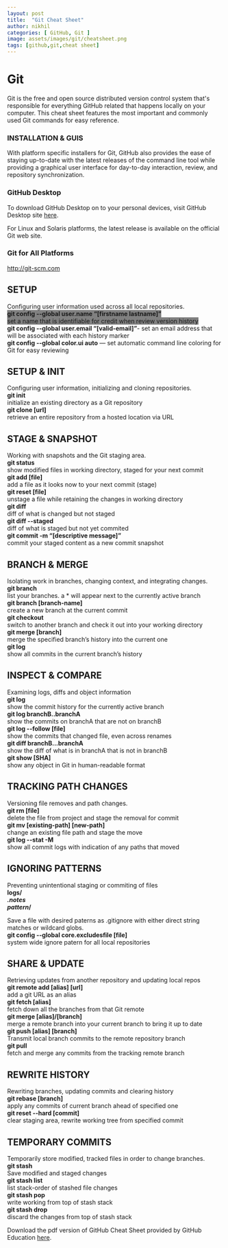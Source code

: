 ```yaml
---
layout: post
title:  "Git Cheat Sheet"
author: nikhil
categories: [ GitHub, Git ]
image: assets/images/git/cheatsheet.png
tags: [github,git,cheat sheet]
---
```

# Git  
Git is the free and open source distributed version control system that's responsible for everything GitHub
related that happens locally on your computer. This cheat sheet features the most important and commonly
used Git commands for easy reference.

### INSTALLATION & GUIS  
With platform specific installers for Git, GitHub also provides the ease of staying up-to-date with the latest
releases of the command line tool while providing a graphical user interface for day-to-day interaction, review, and 
repository synchronization.

### GitHub Desktop  
To download GitHub Desktop on to your personal devices, visit GitHub Desktop site <a href="https://desktop.github.com/" target="_blank" title="GitHub Desktop">here</a>.

For Linux and Solaris platforms, the latest release is available on the official Git web site.

### Git for All Platforms  
<a href="http://git-scm.com" target="_blank">http://git-scm.com</a>

## SETUP  
Configuring user information used across all local repositories.  
<span style="background-color:grey">
**git config --global user.name “[firstname lastname]”**  
set a name that is identifiable for credit when review version history  
</span>
**git config --global user.email “[valid-email]”**-
set an email address that will be associated with each history marker  
**git config --global color.ui auto** &#8212;
set automatic command line coloring for Git for easy reviewing  

## SETUP & INIT   
Configuring user information, initializing and cloning repositories.  
**git init**  
initialize an existing directory as a Git repository  
**git clone [url]**  
retrieve an entire repository from a hosted location via URL  

## STAGE & SNAPSHOT  
Working with snapshots and the Git staging area.  
**git status**  
show modified files in working directory, staged for your next commit  
**git add [file]**  
add a file as it looks now to your next commit (stage)  
**git reset [file]**  
unstage a file while retaining the changes in working directory  
**git diff**  
diff of what is changed but not staged  
**git diff --staged**  
diff of what is staged but not yet commited  
**git commit -m “[descriptive message]”**  
commit your staged content as a new commit snapshot  

## BRANCH & MERGE  
Isolating work in branches, changing context, and integrating changes.  
**git branch**  
list your branches. a * will appear next to the currently active branch  
**git branch [branch-name]**  
create a new branch at the current commit  
**git checkout**  
switch to another branch and check it out into your working directory  
**git merge [branch]**  
merge the specified branch’s history into the current one  
**git log**  
show all commits in the current branch’s history  

## INSPECT & COMPARE  
Examining logs, diffs and object information  
**git log**  
show the commit history for the currently active branch  
**git log branchB..branchA**  
show the commits on branchA that are not on branchB  
**git log --follow [file]**  
show the commits that changed file, even across renames  
**git diff branchB...branchA**  
show the diff of what is in branchA that is not in branchB  
**git show [SHA]**  
show any object in Git in human-readable format  

## TRACKING PATH CHANGES  
Versioning file removes and path changes.  
**git rm [file]**  
delete the file from project and stage the removal for commit  
**git mv [existing-path] [new-path]**  
change an existing file path and stage the move  
**git log --stat -M**  
show all commit logs with indication of any paths that moved  

## IGNORING PATTERNS  
Preventing unintentional staging or commiting of files  
<b>logs/  
*.notes  
pattern*/</b>  

Save a file with desired paterns as .gitignore with either direct string matches or wildcard globs.  
**git config --global core.excludesfile [file]**  
system wide ignore patern for all local repositories  

## SHARE & UPDATE  
Retrieving updates from another repository and updating local repos  
**git remote add [alias] [url]**  
add a git URL as an alias  
**git fetch [alias]**  
fetch down all the branches from that Git remote  
**git merge [alias]/[branch]**  
merge a remote branch into your current branch to bring it up to date  
**git push [alias] [branch]**  
Transmit local branch commits to the remote repository branch  
**git pull**  
fetch and merge any commits from the tracking remote branch  

## REWRITE HISTORY  
Rewriting branches, updating commits and clearing history  
**git rebase [branch]**  
apply any commits of current branch ahead of specified one  
**git reset --hard [commit]**  
clear staging area, rewrite working tree from specified commit  

## TEMPORARY COMMITS   
Temporarily store modified, tracked files in order to change branches.  
**git stash**  
Save modified and staged changes  
**git stash list**  
list stack-order of stashed file changes  
**git stash pop**  
write working from top of stash stack  
**git stash drop**  
discard the changes from top of stash stack  

Download the pdf version of GitHub Cheat Sheet provided by GitHub Education <a href="https://education.github.com/git-cheat-sheet-education.pdf" target="_blank" title="GitHub Cheat Sheet pdf">here</a>.
